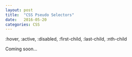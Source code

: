```yaml
---
layout: post
title:  "CSS Pseudo Selectors"
date:   2016-05-20
categories: CSS
---
```


:hover, :active, :disabled, :first-child, :last-child, :nth-child

Coming soon...